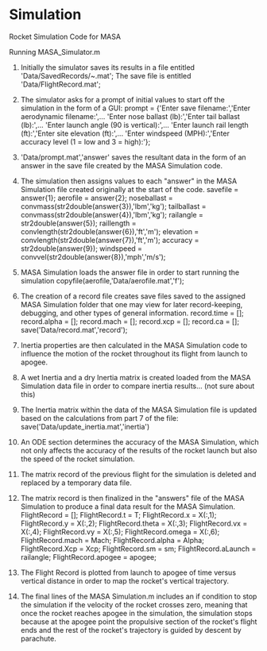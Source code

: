 # Simulation
Rocket Simulation Code for MASA

Running MASA_Simulator.m
1. Initially the simulator saves its results in a file entitled 'Data/SavedRecords/~.mat';
The save file is entitled 'Data/FlightRecord.mat';

2. The simulator asks for a prompt of initial values to start off the simulation in the form of a GUI:
prompt = {'Enter save filename:','Enter aerodynamic filename:',...
    'Enter nose ballast (lb):','Enter tail ballast (lb):',...
    'Enter launch angle (90 is vertical):',...
    'Enter launch rail length (ft):','Enter site elevation (ft):',...
    'Enter windspeed (MPH):','Enter accuracy level (1 = low and 3 = high):'};

3. 'Data/prompt.mat','answer' saves the resultant data in the form of an answer in the save file created by the MASA Simulation code.

4. The simulation then assigns values to each "answer" in the MASA Simulation file created originally at the start of the code.
savefile    = answer{1};
aerofile    = answer{2}; 
noseballast = convmass(str2double(answer{3}),'lbm','kg');
tailballast = convmass(str2double(answer{4}),'lbm','kg');
railangle   = str2double(answer{5});
raillength  = convlength(str2double(answer{6}),'ft','m');
elevation   = convlength(str2double(answer{7}),'ft','m');
accuracy    = str2double(answer{9});
windspeed   = convvel(str2double(answer{8}),'mph','m/s');

5. MASA Simulation loads the answer file in order to start running the simulation
copyfile(aerofile,'Data/aerofile.mat','f');

6. The creation of a record file creates save files saved to the assigned MASA Simulation folder that one may view for later record-keeping, debugging, and other types of general information.
record.time  = [];
record.alpha = [];
record.mach  = [];
record.xcp   = [];
record.ca    = [];
save('Data/record.mat','record');

7. Inertia properties are then calculated in the MASA Simulation code to influence the motion of the rocket throughout its flight from launch to apogee.

8. A wet Inertia and a dry Inertia matrix is created loaded from the MASA Simulation data file in order to compare inertia results... (not sure about this)

9. The Inertia matrix within the data of the MASA Simulation file is updated based on the calculations from part 7 of the file:
save('Data/update_inertia.mat','inertia')

10. An ODE section determines the accuracy of the MASA Simulation, which not only affects the accuracy of the results of the rocket launch but also the speed of the rocket simulation.

11. The matrix record of the previous flight for the simulation is deleted and replaced by a temporary data file.

12. The matrix record is then finalized in the "answers" file of the MASA Simulation to produce a final data result for the MASA Simulation.
FlightRecord = [];
FlightRecord.t           = T;
FlightRecord.x           = X(:,1);
FlightRecord.y           = X(:,2);
FlightRecord.theta       = X(:,3);
FlightRecord.vx          = X(:,4);
FlightRecord.vy          = X(:,5);
FlightRecord.omega       = X(:,6);
FlightRecord.mach        = Mach;
FlightRecord.alpha       = Alpha;
FlightRecord.Xcp         = Xcp;
FlightRecord.sm          = sm;
FlightRecord.aLaunch     = railangle;
FlightRecord.apogee      = apogee;

12. The Flight Record is plotted from launch to apogee of time versus vertical distance in order to map the rocket's vertical trajectory.

13. The final lines of the MASA Simulation.m includes an if condition to stop the simulation if the velocity of the rocket crosses zero, meaning that once
the rocket reaches apogee in the simulation, the simulation stops because at the apogee point the propulsive section of the rocket's flight ends and the rest of the rocket's
trajectory is guided by descent by parachute.
